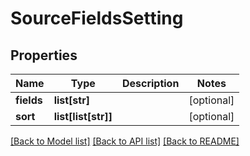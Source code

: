 # SourceFieldsSetting

## Properties
Name | Type | Description | Notes
------------ | ------------- | ------------- | -------------
**fields** | **list[str]** |  | [optional] 
**sort** | **list[list[str]]** |  | [optional] 

[[Back to Model list]](../README.md#documentation-for-models) [[Back to API list]](../README.md#documentation-for-api-endpoints) [[Back to README]](../README.md)

